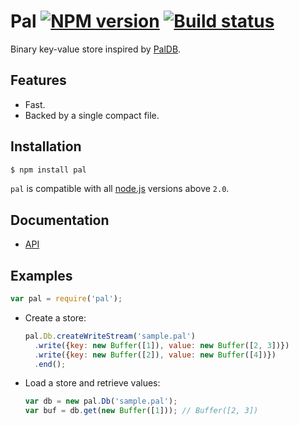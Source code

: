 # Pal [![NPM version](https://img.shields.io/npm/v/pal.svg)](https://www.npmjs.com/package/pal) [![Build status](https://travis-ci.org/mtth/pal.svg?branch=master)](https://travis-ci.org/mtth/pal)

Binary key-value store inspired by [PalDB](https://github.com/linkedin/PalDB).


## Features

+ Fast.
+ Backed by a single compact file.


## Installation

```bash
$ npm install pal
```

`pal` is compatible with all [node.js][] versions above `2.0`.


## Documentation

+ [API](https://github.com/mtth/pal/wiki/API)


## Examples

```javascript
var pal = require('pal');
```

+ Create a store:

  ```javascript
  pal.Db.createWriteStream('sample.pal')
    .write({key: new Buffer([1]), value: new Buffer([2, 3])})
    .write({key: new Buffer([2]), value: new Buffer([4])})
    .end();
  ```

+ Load a store and retrieve values:

  ```javascript
  var db = new pal.Db('sample.pal');
  var buf = db.get(new Buffer([1])); // Buffer([2, 3])
  ```


[node.js]: https://nodejs.org/en/
